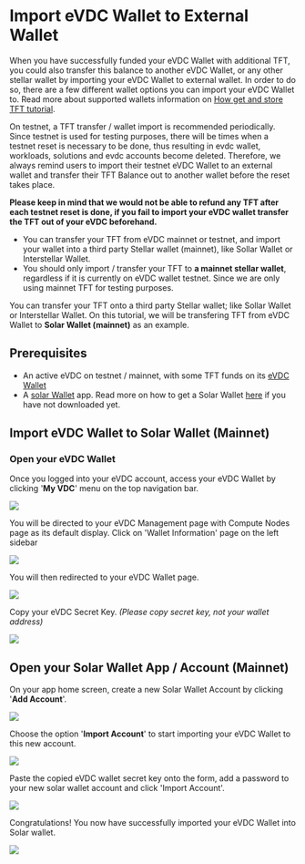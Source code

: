 # Import eVDC Wallet to External Wallet

When you have successfully funded your eVDC Wallet with additional TFT, you could also transfer this balance to another eVDC Wallet, or any other stellar wallet by importing your eVDC Wallet to external wallet. In order to do so, there are a few different wallet options you can import your eVDC Wallet to. Read more about supported wallets information on [How get and store TFT tutorial](https://manual2.threefold.io/#/mainnet_gettft).

On testnet, a TFT transfer / wallet import is recommended periodically. Since testnet is used for testing purposes, there will be times when a testnet reset is necessary to be done, thus resulting in evdc wallet, workloads, solutions and evdc accounts become deleted. Therefore, we always remind users to import their testnet eVDC Wallet to an external wallet and transfer their TFT Balance out to another wallet before the reset takes place.

**Please keep in mind that we would not be able to refund any TFT after each testnet reset is done, if you fail to import your eVDC wallet transfer the TFT out of your eVDC beforehand.**

- You can transfer your TFT from eVDC mainnet or testnet, and import your wallet into a third party Stellar wallet (mainnet), like Sollar Wallet or Interstellar Wallet.
- You should only import / transfer your TFT to **a mainnet stellar wallet**, regardless if it is currently on eVDC wallet testnet. Since we are only using mainnet TFT for testing purposes.

You can transfer your TFT onto a third party Stellar wallet; like Sollar Wallet or Interstellar Wallet. On this tutorial, we will be transfering TFT from eVDC Wallet to **Solar Wallet (mainnet)** as an example.

## Prerequisites

- An active eVDC on testnet / mainnet, with some TFT funds on its [eVDC Wallet](evdc_wallet)
- A [solar Wallet](https://solarwallet.io) app. Read more on how to get a Solar Wallet [here](solar_wallet) if you have not downloaded yet.

## Import eVDC Wallet to Solar Wallet (Mainnet)

### Open your eVDC Wallet

Once you logged into your eVDC account, access your eVDC Wallet by clicking '**My VDC**' menu on the top navigation bar.

![](img/myvdc.jpg)

You will be directed to your eVDC Management page with Compute Nodes page as its default display. Click on 'Wallet Information' page on the left sidebar

![](img/walletpage.jpg)

You will then redirected to your eVDC Wallet page.

![](img/walletinfo.jpg)

Copy your eVDC Secret Key. _(Please copy secret key, not your wallet address)_

![](img/copy_secret.jpg)

## Open your Solar Wallet App / Account (Mainnet)

On your app home screen, create a new Solar Wallet Account by clicking '**Add Account**'.

![](img/add_account.jpg)

Choose the option '**Import Account**' to start importing your eVDC Wallet to this new account.

![](img/account_option.jpg)

Paste the copied eVDC wallet secret key onto the form, add a password to your new solar wallet account and click 'Import Account'.

![](img/import_account.jpg)

Congratulations! You now have successfully imported your eVDC Wallet into Solar wallet.

![](img/newwallet.jpg)
